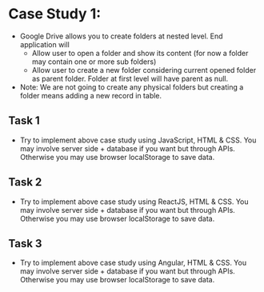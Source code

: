 # Case Study 1:
- Google Drive allows you to create folders at nested level. End application will
  - Allow user to open a folder and show its content (for now a folder may contain one or more sub folders)
  - Allow user to create a new folder considering current opened folder as parent folder. Folder at first level will have parent as null.
- Note: We are not going to create any physical folders but creating a folder means adding a new record in table.

## Task 1
- Try to implement above case study using JavaScript, HTML & CSS. You may involve server side + database if you want but through APIs. Otherwise you may use browser localStorage to save data.

## Task 2
- Try to implement above case study using ReactJS, HTML & CSS. You may involve server side + database if you want but through APIs. Otherwise you may use browser localStorage to save data.

## Task 3
- Try to implement above case study using Angular, HTML & CSS. You may involve server side + database if you want but through APIs. Otherwise you may use browser localStorage to save data.
